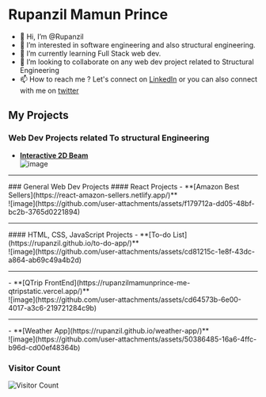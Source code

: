 # Rupanzil Mamun Prince
- 👋 Hi, I’m @Rupanzil
- 👀 I’m interested in software engineering and also structural engineering.
- 🌱 I’m currently learning Full Stack web dev.
- 💞️ I’m looking to collaborate on any web dev project related to Structural Engineering
- 📫 How to reach me ? Let's connect on [LinkedIn](https://www.linkedin.com/in/rupanzil-mamun-prince/) or you can also connect with me on [twitter](https://twitter.com/structuralCoder)

## My Projects
### Web Dev Projects related To structural Engineering
- **[Interactive 2D Beam](https://rupanzil.github.io/interactive-beam/)** <br>
![image](https://github.com/user-attachments/assets/843df2ce-f1dc-4645-9d16-f0bc373a23fd)
<hr>
### General Web Dev Projects
#### React Projects
- **[Amazon Best Sellers](https://react-amazon-sellers.netlify.app/)** <br>
![image](https://github.com/user-attachments/assets/f179712a-dd05-48bf-bc2b-3765d0221894)
<hr>
#### HTML, CSS, JavaScript Projects
-  **[To-do List](https://rupanzil.github.io/to-do-app/)** <br>
![image](https://github.com/user-attachments/assets/cd81215c-1e8f-43dc-a864-ab69c49a4b2d)
<hr>
- **[QTrip FrontEnd](https://rupanzilmamunprince-me-qtripstatic.vercel.app/)** <br>
![image](https://github.com/user-attachments/assets/cd64573b-6e00-4017-a3c6-219721284c9b)
<hr>
- **[Weather App](https://rupanzil.github.io/weather-app/)** <br>
![image](https://github.com/user-attachments/assets/50386485-16a6-4ffc-b96d-cd00ef48364b)



### Visitor Count
![Visitor Count](https://profile-counter.glitch.me/Rupanzil/count.svg)
<!---
Rupanzil/Rupanzil is a ✨ special ✨ repository because its `README.md` (this file) appears on your GitHub profile.
You can click the Preview link to take a look at your changes.
--->
